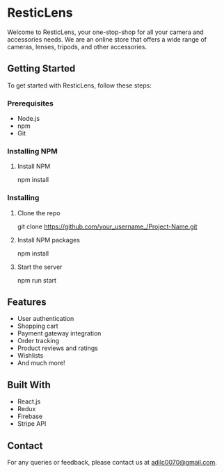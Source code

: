 
# ResticLens

Welcome to ResticLens, your one-stop-shop for all your camera and accessories needs. We are an online store that offers a wide range of cameras, lenses, tripods, and other accessories.

## Getting Started

To get started with ResticLens, follow these steps:

### Prerequisites

- Node.js
- npm
- Git

### Installing NPM

1. Install NPM

    npm install

### Installing

1. Clone the repo
   
   git clone https://github.com/your_username_/Project-Name.git
   
2. Install NPM packages
   
   npm install
   
3. Start the server
   
   npm run start
   

## Features

- User authentication
- Shopping cart
- Payment gateway integration
- Order tracking
- Product reviews and ratings
- Wishlists
- And much more!

## Built With

- React.js
- Redux
- Firebase
- Stripe API



## Contact

For any queries or feedback, please contact us at adilc0070@gmail.com.


